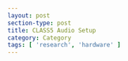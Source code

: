 ```yaml
---
layout: post
section-type: post
title: CLASS5 Audio Setup
category: Category
tags: [ 'research', 'hardware' ]
---
```

<!-- Place this tag in your head or just before your close body tag. -->
<script type="text/javascript" src="https://apis.google.com/js/plusone.js"></script>

<!-- Place this tag where you want the widget to render. -->
<div class="g-post" data-href="https://plus.google.com/115988942600478124988/posts/FajHKRMT1iz"></div>

<!-- Place this tag where you want the widget to render. -->
<div class="g-post" data-href="https://plus.google.com/115988942600478124988/posts/7Kqxvsvmyj5"></div>
